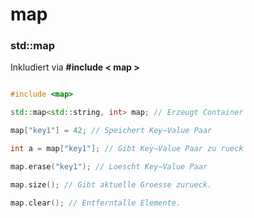 # map

### std::map

Inkludiert via **#include < map >**


```cpp

#include <map>

std::map<std::string, int> map; // Erzeugt Container

map["key1"] = 42; // Speichert Key−Value Paar

int a = map["key1"]; // Gibt Key−Value Paar zu rueck

map.erase("key1"); // Loescht Key−Value Paar

map.size(); // Gibt aktuelle Groesse zurueck.

map.clear(); // Entferntalle Elemente.
```
